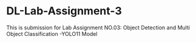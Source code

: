 # DL-Lab-Assignment-3
This is submission for Lab Assignment NO.03: Object Detection and Multi Object Classification -YOLO11 Model

